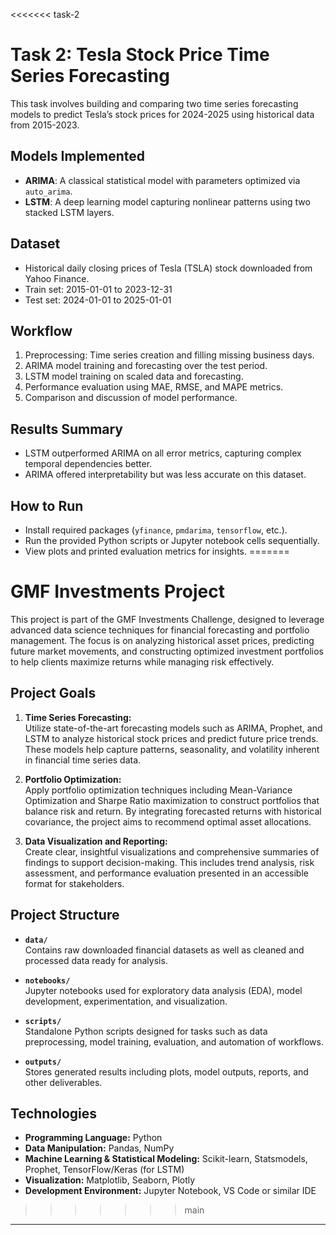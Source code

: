 <<<<<<< task-2
# Task 2: Tesla Stock Price Time Series Forecasting

This task involves building and comparing two time series forecasting models to predict Tesla’s stock prices for 2024-2025 using historical data from 2015-2023.

## Models Implemented

- **ARIMA**: A classical statistical model with parameters optimized via `auto_arima`.
- **LSTM**: A deep learning model capturing nonlinear patterns using two stacked LSTM layers.

## Dataset

- Historical daily closing prices of Tesla (TSLA) stock downloaded from Yahoo Finance.
- Train set: 2015-01-01 to 2023-12-31
- Test set: 2024-01-01 to 2025-01-01

## Workflow

1. Preprocessing: Time series creation and filling missing business days.
2. ARIMA model training and forecasting over the test period.
3. LSTM model training on scaled data and forecasting.
4. Performance evaluation using MAE, RMSE, and MAPE metrics.
5. Comparison and discussion of model performance.

## Results Summary

- LSTM outperformed ARIMA on all error metrics, capturing complex temporal dependencies better.
- ARIMA offered interpretability but was less accurate on this dataset.

## How to Run

- Install required packages (`yfinance`, `pmdarima`, `tensorflow`, etc.).
- Run the provided Python scripts or Jupyter notebook cells sequentially.
- View plots and printed evaluation metrics for insights.
=======
# GMF Investments Project

This project is part of the GMF Investments Challenge, designed to leverage advanced data science techniques for financial forecasting and portfolio management. The focus is on analyzing historical asset prices, predicting future market movements, and constructing optimized investment portfolios to help clients maximize returns while managing risk effectively.

## Project Goals

1. **Time Series Forecasting:**  
   Utilize state-of-the-art forecasting models such as ARIMA, Prophet, and LSTM to analyze historical stock prices and predict future price trends. These models help capture patterns, seasonality, and volatility inherent in financial time series data.

2. **Portfolio Optimization:**  
   Apply portfolio optimization techniques including Mean-Variance Optimization and Sharpe Ratio maximization to construct portfolios that balance risk and return. By integrating forecasted returns with historical covariance, the project aims to recommend optimal asset allocations.

3. **Data Visualization and Reporting:**  
   Create clear, insightful visualizations and comprehensive summaries of findings to support decision-making. This includes trend analysis, risk assessment, and performance evaluation presented in an accessible format for stakeholders.

## Project Structure

- **`data/`**  
  Contains raw downloaded financial datasets as well as cleaned and processed data ready for analysis.

- **`notebooks/`**  
  Jupyter notebooks used for exploratory data analysis (EDA), model development, experimentation, and visualization.

- **`scripts/`**  
  Standalone Python scripts designed for tasks such as data preprocessing, model training, evaluation, and automation of workflows.

- **`outputs/`**  
  Stores generated results including plots, model outputs, reports, and other deliverables.

## Technologies

- **Programming Language:** Python  
- **Data Manipulation:** Pandas, NumPy  
- **Machine Learning & Statistical Modeling:** Scikit-learn, Statsmodels, Prophet, TensorFlow/Keras (for LSTM)  
- **Visualization:** Matplotlib, Seaborn, Plotly  
- **Development Environment:** Jupyter Notebook, VS Code or similar IDE
>>>>>>> main

---

